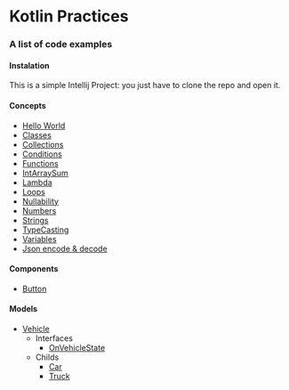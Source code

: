 # Kotlin Practices

### A list of code examples

#### Instalation
This is a simple Intellij Project: you just have to clone the repo and open it.

#### Concepts
* [Hello World](src/main/kotlin/examples/HelloWorld.kt)
* [Classes](src/main/kotlin/examples/Classes.kt)
* [Collections](src/main/kotlin/examples/Collections.kt)
* [Conditions](src/main/kotlin/examples/Conditions.kt)
* [Functions](src/main/kotlin/examples/Functions.kt)
* [IntArraySum](src/main/kotlin/examples/IntArraySum.kt)
* [Lambda](src/main/kotlin/examples/Lambda.kt)
* [Loops](src/main/kotlin/examples/Loops.kt)
* [Nullability](src/main/kotlin/examples/Nullability.kt)
* [Numbers](src/main/kotlin/examples/Numbers.kt)
* [Strings](src/main/kotlin/examples/Strings.kt)
* [TypeCasting](src/main/kotlin/examples/TypeCasting.kt)
* [Variables](src/main/kotlin/examples/Variables.kt)
* [Json encode & decode](src/main/kotlin/examples/Json.kt)

#### Components
* [Button](src/main/kotlin/components/Button.kt)

#### Models
* [Vehicle](src/main/kotlin/models/Vehicle.kt)
    * Interfaces
        * [OnVehicleState](src/main/kotlin/interfaces/OnVehicleState.kt)
    * Childs
        * [Car](src/main/kotlin/models/Car.kt)
        * [Truck](src/main/kotlin/models/Truck.kt)